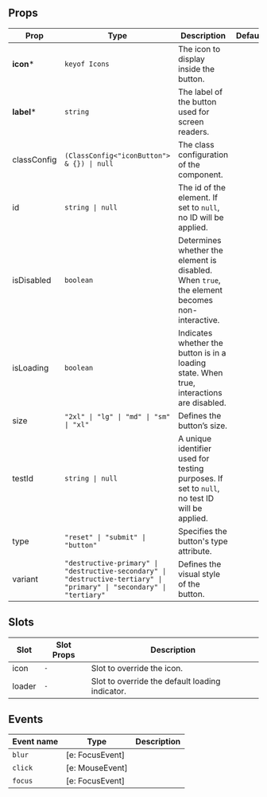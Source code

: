 <!-- This file is automatically generated, do not edit manually. -->

## Props

| Prop | Type | Description | Default |
| ---- | ---- | ----------- | ------- |
| **icon*** | `keyof Icons` | The icon to display inside the button. |  |
| **label*** | `string` | The label of the button used for screen readers. |  |
| classConfig | `(ClassConfig<"iconButton"> & {}) \| null` | The class configuration of the component. |  |
| id | `string \| null` | The id of the element. If set to `null`, no ID will be applied. |  |
| isDisabled | `boolean` | Determines whether the element is disabled. When `true`, the element becomes non-interactive. |  |
| isLoading | `boolean` | Indicates whether the button is in a loading state. When true, interactions are disabled. |  |
| size | `"2xl" \| "lg" \| "md" \| "sm" \| "xl"` | Defines the button’s size. |  |
| testId | `string \| null` | A unique identifier used for testing purposes. If set to `null`, no test ID will be applied. |  |
| type | `"reset" \| "submit" \| "button"` | Specifies the button's type attribute. |  |
| variant | `"destructive-primary" \| "destructive-secondary" \| "destructive-tertiary" \| "primary" \| "secondary" \| "tertiary"` | Defines the visual style of the button. |  |


## Slots

| Slot | Slot Props | Description |
| --------- | ---- | ----------- |
| icon | `-` | Slot to override the icon. |
| loader | `-` | Slot to override the default loading indicator. |


## Events

| Event name | Type | Description |
| ---------- | ---- | ----------- |
| `blur` | [e: FocusEvent] |  |
| `click` | [e: MouseEvent] |  |
| `focus` | [e: FocusEvent] |  |

